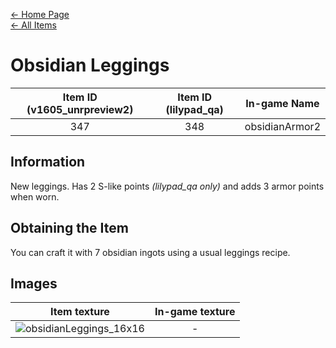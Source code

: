 [← Home Page](../README.md)  
[← All Items](./README.md)

# Obsidian Leggings
| Item ID (v1605_unrpreview2) | Item ID (lilypad_qa) | In-game Name |
| :-------------------------: | :------------------: | ------------ |
| 347 | 348 | obsidianArmor2 |

## Information 
New leggings. Has 2 S-like points *(lilypad_qa only)* and adds 3 armor points when worn.

## Obtaining the Item
You can craft it with 7 obsidian ingots using a usual leggings recipe.

## Images
| Item texture | In-game texture |
| :----------: | :-----------: |
| ![obsidianLeggings_16x16](https://raw.githubusercontent.com/Vladg24YT/alphaver/patch-2/items/textures/obsidian_leggings.png) | - |
